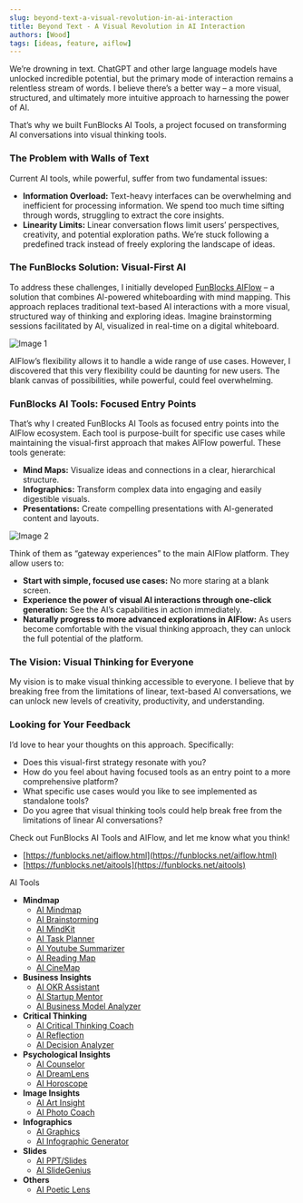 ```yaml
---
slug: beyond-text-a-visual-revolution-in-ai-interaction
title: Beyond Text - A Visual Revolution in AI Interaction
authors: [Wood]
tags: [ideas, feature, aiflow]
---
```


We’re drowning in text. ChatGPT and other large language models have unlocked incredible potential, but the primary mode of interaction remains a relentless stream of words. I believe there’s a better way – a more visual, structured, and ultimately more intuitive approach to harnessing the power of AI.

That’s why we built FunBlocks AI Tools, a project focused on transforming AI conversations into visual thinking tools.

### The Problem with Walls of Text

Current AI tools, while powerful, suffer from two fundamental issues:

*   **Information Overload:** Text-heavy interfaces can be overwhelming and inefficient for processing information. We spend too much time sifting through words, struggling to extract the core insights.
*   **Linearity Limits:** Linear conversation flows limit users’ perspectives, creativity, and potential exploration paths. We’re stuck following a predefined track instead of freely exploring the landscape of ideas.

### The FunBlocks Solution: Visual-First AI

To address these challenges, I initially developed [FunBlocks AIFlow](https://funblocks.net/aiflow.html) – a solution that combines AI-powered whiteboarding with mind mapping. This approach replaces traditional text-based AI interactions with a more visual, structured way of thinking and exploring ideas. Imagine brainstorming sessions facilitated by AI, visualized in real-time on a digital whiteboard.

![Image 1](/img/uploads/2025/01/aiflow_benefits.png)

AIFlow’s flexibility allows it to handle a wide range of use cases. However, I discovered that this very flexibility could be daunting for new users. The blank canvas of possibilities, while powerful, could feel overwhelming.

### FunBlocks AI Tools: Focused Entry Points

That’s why I created FunBlocks AI Tools as focused entry points into the AIFlow ecosystem. Each tool is purpose-built for specific use cases while maintaining the visual-first approach that makes AIFlow powerful. These tools generate:

*   **Mind Maps:** Visualize ideas and connections in a clear, hierarchical structure.
*   **Infographics:** Transform complex data into engaging and easily digestible visuals.
*   **Presentations:** Create compelling presentations with AI-generated content and layouts.

![Image 2](/img/uploads/2025/01/Screenshot-2025-01-29-at-10.39.03-AM.png)

Think of them as “gateway experiences” to the main AIFlow platform. They allow users to:

*   **Start with simple, focused use cases:** No more staring at a blank screen.
*   **Experience the power of visual AI interactions through one-click generation:** See the AI’s capabilities in action immediately.
*   **Naturally progress to more advanced explorations in AIFlow:** As users become comfortable with the visual thinking approach, they can unlock the full potential of the platform.

### The Vision: Visual Thinking for Everyone

My vision is to make visual thinking accessible to everyone. I believe that by breaking free from the limitations of linear, text-based AI conversations, we can unlock new levels of creativity, productivity, and understanding.

### Looking for Your Feedback

I’d love to hear your thoughts on this approach. Specifically:

*   Does this visual-first strategy resonate with you?
*   How do you feel about having focused tools as an entry point to a more comprehensive platform?
*   What specific use cases would you like to see implemented as standalone tools?
*   Do you agree that visual thinking tools could help break free from the limitations of linear AI conversations?

Check out FunBlocks AI Tools and AIFlow, and let me know what you think!

*   [https://funblocks.net/aiflow.html](https://funblocks.net/aiflow.html)
*   [https://funblocks.net/aitools](https://funblocks.net/aitools)

AI Tools

*   **Mindmap**
    *   [AI Mindmap](https://funblocks.net/aitools/mindmap)
    *   [AI Brainstorming](https://funblocks.net/aitools/brainstorming)
    *   [AI MindKit](https://funblocks.net/aitools/mindkit)
    *   [AI Task Planner](https://funblocks.net/aitools/planner)
    *   [AI Youtube Summarizer](https://funblocks.net/aitools/youtube)
    *   [AI Reading Map](https://funblocks.net/aitools/reading)
    *   [AI CineMap](https://funblocks.net/aitools/movie)
*   **Business Insights**
    *   [AI OKR Assistant](https://funblocks.net/aitools/okr)
    *   [AI Startup Mentor](https://funblocks.net/aitools/startupmentor)
    *   [AI Business Model Analyzer](https://funblocks.net/aitools/businessmodel)
*   **Critical Thinking**
    *   [AI Critical Thinking Coach](https://funblocks.net/aitools/critical-thinking)
    *   [AI Reflection](https://funblocks.net/aitools/reflection)
    *   [AI Decision Analyzer](https://funblocks.net/aitools/decision)
*   **Psychological Insights**
    *   [AI Counselor](https://funblocks.net/aitools/counselor)
    *   [AI DreamLens](https://funblocks.net/aitools/dreamlens)
    *   [AI Horoscope](https://funblocks.net/aitools/horoscope)
*   **Image Insights**
    *   [AI Art Insight](https://funblocks.net/aitools/art)
    *   [AI Photo Coach](https://funblocks.net/aitools/photo)
*   **Infographics**
    *   [AI Graphics](https://funblocks.net/aitools/graphics)
    *   [AI Infographic Generator](https://funblocks.net/aitools/infographic)
*   **Slides**
    *   [AI PPT/Slides](https://funblocks.net/aitools/slides)
    *   [AI SlideGenius](https://funblocks.net/aitools/one-page-slide)
*   **Others**
    *   [AI Poetic Lens](https://funblocks.net/aitools/poetic)
